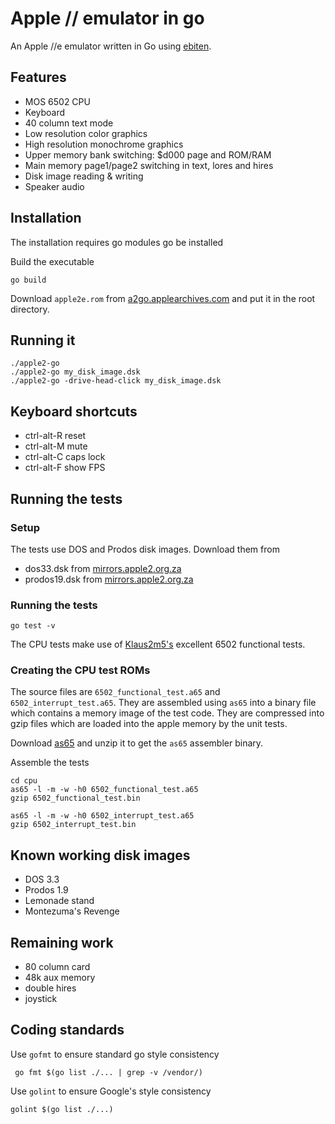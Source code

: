 # Apple // emulator in go

An Apple //e emulator written in Go using [ebiten](https://github.com/hajimehoshi/ebiten).

## Features

* MOS 6502 CPU
* Keyboard
* 40 column text mode
* Low resolution color graphics
* High resolution monochrome graphics
* Upper memory bank switching: $d000 page and ROM/RAM
* Main memory page1/page2 switching in text, lores and hires
* Disk image reading & writing
* Speaker audio

## Installation

The installation requires go modules go be installed

Build the executable

    go build

Download `apple2e.rom` from
[a2go.applearchives.com](http://a2go.applearchives.com/roms/) and put it in the root directory.

## Running it

    ./apple2-go
    ./apple2-go my_disk_image.dsk
    ./apple2-go -drive-head-click my_disk_image.dsk

## Keyboard shortcuts

* ctrl-alt-R reset
* ctrl-alt-M mute
* ctrl-alt-C caps lock
* ctrl-alt-F show FPS

## Running the tests
### Setup

The tests use DOS and Prodos disk images. Download them from

* dos33.dsk from [mirrors.apple2.org.za](https://mirrors.apple2.org.za/ftp.apple.asimov.net/images/masters/DOS33_blank_with_integer_basic.DSK)
* prodos19.dsk from [mirrors.apple2.org.za](https://mirrors.apple2.org.za/ftp.apple.asimov.net/images/masters/prodos/ProDOS_1_9.dsk)

### Running the tests

    go test -v

The CPU tests make use of [Klaus2m5's](https://github.com/Klaus2m5/6502_65C02_functional_tests)
 excellent 6502 functional tests.

### Creating the CPU test ROMs

The source files are `6502_functional_test.a65` and `6502_interrupt_test.a65`. They are assembled using `as65` into a binary file which contains a memory image of the test code. They are compressed into gzip files which are loaded into the apple memory by the unit tests.

Download [as65](http://www.kingswood-consulting.co.uk/assemblers/as65_142.zip) and unzip it to get the `as65` assembler binary.

Assemble the tests

    cd cpu
    as65 -l -m -w -h0 6502_functional_test.a65
    gzip 6502_functional_test.bin

    as65 -l -m -w -h0 6502_interrupt_test.a65
    gzip 6502_interrupt_test.bin


## Known working disk images
* DOS 3.3
* Prodos 1.9
* Lemonade stand
* Montezuma's Revenge

## Remaining work

* 80 column card
* 48k aux memory
* double hires
* joystick

## Coding standards

Use `gofmt` to ensure standard go style consistency

     go fmt $(go list ./... | grep -v /vendor/)

Use `golint` to ensure Google's style consistency

    golint $(go list ./...)

